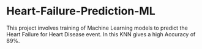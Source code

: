 # Heart-Failure-Prediction-ML
This project involves training of Machine Learning models to predict the Heart Failure for Heart Disease event. In this KNN gives a high Accuracy of 89%.
